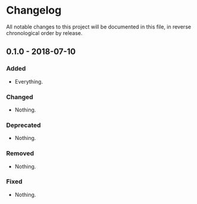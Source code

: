 # Changelog

All notable changes to this project will be documented in this file, in reverse chronological order by release.

## 0.1.0 - 2018-07-10

### Added

- Everything.

### Changed

- Nothing.

### Deprecated

- Nothing.

### Removed

- Nothing.

### Fixed

- Nothing.
